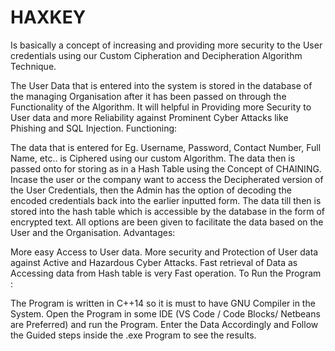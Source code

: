# HAXKEY
Is basically a concept of increasing and providing more security to the User credentials using our Custom Cipheration and Decipheration Algorithm Technique.

The User Data that is entered into the system is stored in the database of the managing Organisation after it has been passed on through the Functionality of the Algorithm.
It will helpful in Providing more Security to User data and more Reliability against Prominent Cyber Attacks like Phishing and SQL Injection.
Functioning:

The data that is entered for Eg. Username, Password, Contact Number, Full Name, etc.. is Ciphered using our custom Algorithm.
The data then is passed onto for storing as in a Hash Table using the Concept of CHAINING.
Incase the user or the company want to access the Decipherated version of the User Credentials, then the Admin has the option of decoding the encoded credentials back into the earlier inputted form.
The data till then is stored into the hash table which is accessible by the database in the form of encrypted text.
All options are been given to facilitate the data based on the User and the Organisation.
Advantages:

More easy Access to User data.
More security and Protection of User data against Active and Hazardous Cyber Attacks.
Fast retrieval of Data as Accessing data from Hash table is very Fast operation.
To Run the Program :

The Program is written in C++14 so it is must to have GNU Compiler in the System.
Open the Program in some IDE (VS Code / Code Blocks/ Netbeans are Preferred) and run the Program.
Enter the Data Accordingly and Follow the Guided steps inside the .exe Program to see the results.
